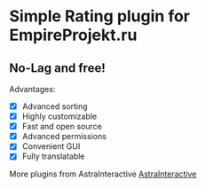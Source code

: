 # Simple Rating plugin for EmpireProjekt.ru
## No-Lag and free!

Advantages:
- [x] Advanced sorting
- [x] Highly customizable
- [x] Fast and open source
- [x] Advanced permissions
- [x] Convenient GUI
- [x] Fully translatable

More plugins from AstraInteractive [AstraInteractive](https://github.com/Astra-Interactive)
